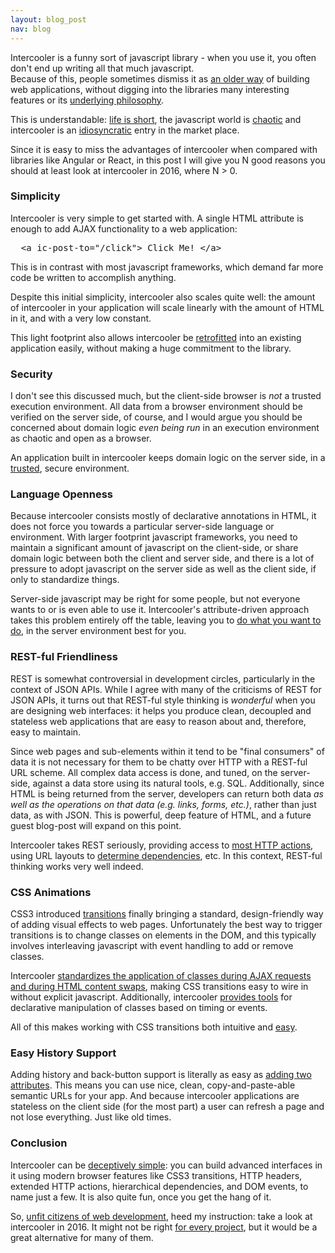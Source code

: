 ```yaml
---
layout: blog_post 
nav: blog
---
```


Intercooler is a funny sort of javascript library - when you use it, you often don't end up writing all that much javascript.  
Because of this, people sometimes  dismiss it as [an older way](http://2.bp.blogspot.com/-KYftkSiFvq4/T9VUCZ1iAiI/AAAAAAAABz4/H3pOtXlT7Kk/s1600/clinteastwood.jpg)
of building web applications, without digging into the libraries many interesting features or its 
[underlying philosophy](https://upload.wikimedia.org/wikipedia/commons/9/98/Sanzio_01_Plato_Aristotle.jpg).

This is understandable: [life is short](https://austraalien.files.wordpress.com/2013/10/baby-yolo.jpg), the javascript 
world is [chaotic](http://www.breck-mckye.com/blog/2014/12/the-state-of-javascript-in-2015/) and intercooler is an
[idiosyncratic](https://betting.betfair.com/poker/goingagainstthegrain.png) entry in the market place.

Since it is easy to miss the advantages of intercooler when compared with libraries like Angular or React, in this post 
I will give you N good reasons you should at least look at intercooler in 2016, where N > 0.  

### Simplicity

Intercooler is very simple to get started with.  A single HTML attribute is enough to add AJAX functionality to a 
web application:

<pre>
  &lt;a ic-post-to="/click"> Click Me! &lt;/a>
</pre>

This is in contrast with most javascript frameworks, which demand far more code be written to accomplish anything.

Despite this initial simplicity, intercooler also scales quite well: the amount of intercooler in your application
will scale linearly with the amount of HTML in it, and with a very low constant.

This light footprint also allows intercooler be [retrofitted](http://www.dravenstales.ch/wp-content/uploads/2009/08/tifi-mmmpringles.jpg) 
into an existing application easily, without making a huge commitment to the library.

### Security

I don't see this discussed much, but the client-side browser is *not* a trusted execution environment.  All 
data from a browser environment should be verified on the server side, of course, and I would argue 
you should be concerned about domain logic *even being run* in an execution environment as chaotic and open as a browser.

An application built in intercooler keeps domain logic on the server side, in a 
[trusted](http://www.quickmeme.com/img/2a/2afb26e85dbd25d09c0275c619d04519e2b58d145e9a8b330935fdde74dab27b.jpg), secure environment.

### Language Openness

Because intercooler consists mostly of declarative annotations in HTML, it does not force you towards a particular server-side 
language or environment.  With larger footprint javascript frameworks,  you need to maintain a significant amount of javascript 
on the client-side, or share domain logic between both the client and server side, and there is a lot of pressure to 
adopt javascript on the server side as well as the client side, if only to standardize things.

Server-side javascript may be right for some people, but not everyone wants to or is even able to use it.  Intercooler's
attribute-driven approach takes this problem entirely off the table, leaving you to
[do what you want to do](https://s-media-cache-ak0.pinimg.com/736x/97/f0/9d/97f09d42e177e00e5c4dae7929ce774d.jpg), 
in the server environment best for you.

### REST-ful Friendliness

REST is somewhat controversial in development circles, particularly in the context of JSON APIs.  While I agree
with many of the criticisms of REST for JSON APIs, it turns out that REST-ful style thinking is *wonderful* when you are
designing web interfaces: it helps you produce clean, decoupled and stateless web applications that are easy to reason about and,
therefore, easy to maintain.  

Since web pages and sub-elements within it tend to be "final consumers" of data it is not 
necessary for them to be chatty over HTTP with a REST-ful URL scheme.  All complex data access is done, and tuned, on the 
server-side, against a data store using its natural tools, e.g. SQL.  Additionally, since HTML is being returned from
the server, developers can return both data *as well as the operations on that data (e.g. links, forms, etc.)*, rather than
just data, as with JSON.  This is powerful, deep feature of HTML, and a future guest blog-post will expand on this point.

Intercooler takes REST seriously, providing access to [most HTTP actions](/docs.html#core_attributes), using URL layouts 
to [determine dependencies](/docs.html#dependencies), etc.  In this context, REST-ful thinking works very well indeed.

### CSS Animations

CSS3 introduced [transitions](https://developer.mozilla.org/en-US/docs/Web/CSS/CSS_Transitions/Using_CSS_transitions)
finally bringing a standard, design-friendly way of adding visual effects to web pages.  Unfortunately the best way
to trigger transitions is to change classes on elements in the DOM, and this typically involves interleaving javascript
with event handling to add or remove classes.

Intercooler [standardizes the application of classes during AJAX requests and during HTML content swaps](/docs.html#transitions), 
making CSS transitions easy to wire in without explicit javascript.  Additionally, intercooler [provides tools](/docs.html#client-side) 
for declarative manipulation of classes based on timing or events.

All of this makes working with CSS transitions both intuitive and [easy](http://cdn.meme.am/instances/52877562.jpg).

### Easy History Support

Adding history and back-button support is literally as easy as [adding two attributes](/docs.html#history).  This means
you can use nice, clean, copy-and-paste-able semantic URLs for your app. And because intercooler applications are stateless 
on the client side (for the most part) a user can refresh a page and not lose everything.  Just like old times.

### Conclusion

Intercooler can be [deceptively simple](https://bodhitreepose.files.wordpress.com/2014/06/bruce-lee-simplicity-is-the-key-2-brilliance.jpg): 
you can build advanced interfaces in it using modern browser features like CSS3 transitions, HTTP headers, extended HTTP actions,
hierarchical dependencies, and DOM events, to name just a few.  It is also quite fun, once you get the hang of it.

So, [unfit citizens of web development](https://www.youtube.com/watch?v=F_d4VDDfjpA), heed my instruction: take a look 
at intercooler in 2016.  It might not be right [for every project](https://fir.sh/projects/jsnes/), but it would be a 
great alternative for many of them.